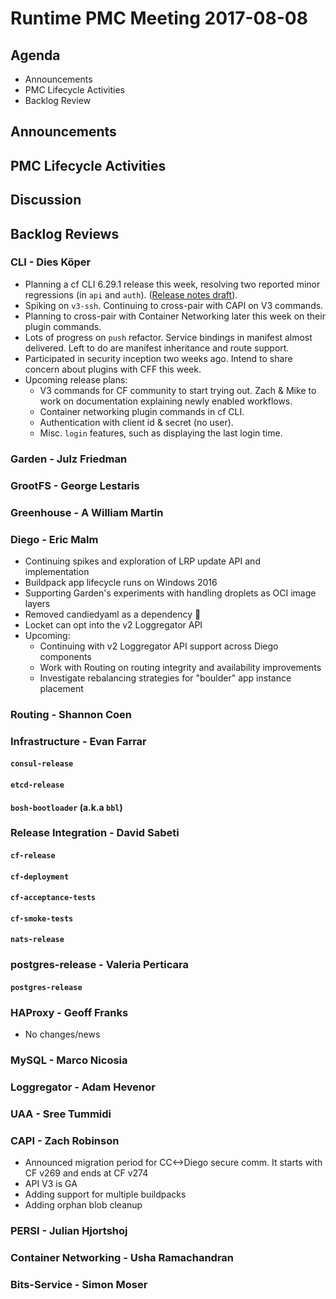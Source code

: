 # Runtime PMC Meeting 2017-08-08

## Agenda

* Announcements
* PMC Lifecycle Activities
* Backlog Review

## Announcements


## PMC Lifecycle Activities


## Discussion


## Backlog Reviews

### CLI - Dies Köper
- Planning a cf CLI 6.29.1 release this week, resolving two reported minor regressions (in `api` and `auth`). ([Release notes draft](https://www.pivotaltracker.com/story/show/149907050)).
- Spiking on `v3-ssh`. Continuing to cross-pair with CAPI on V3 commands.
- Planning to cross-pair with Container Networking later this week on their plugin commands.
- Lots of progress on `push` refactor. Service bindings in manifest almost delivered. Left to do are manifest inheritance and route support.
- Participated in security inception two weeks ago. Intend to share concern about plugins with CFF this week.
- Upcoming release plans:
  - V3 commands for CF community to start trying out. Zach & Mike to work on documentation explaining newly enabled workflows.
  - Container networking plugin commands in cf CLI.
  - Authentication with client id & secret (no user).
  - Misc. `login` features, such as displaying the last login time.

### Garden - Julz Friedman

### GrootFS - George Lestaris


### Greenhouse - A William Martin


### Diego - Eric Malm

- Continuing spikes and exploration of LRP update API and implementation
- Buildpack app lifecycle runs on Windows 2016
- Supporting Garden's experiments with handling droplets as OCI image layers
- Removed candiedyaml as a dependency :tada:
- Locket can opt into the v2 Loggregator API
- Upcoming:
  - Continuing with v2 Loggregator API support across Diego components
  - Work with Routing on routing integrity and availability improvements
  - Investigate rebalancing strategies for "boulder" app instance placement


### Routing - Shannon Coen


### Infrastructure - Evan Farrar

#### `consul-release`


#### `etcd-release`

#### `bosh-bootloader` (a.k.a `bbl`)

### Release Integration - David Sabeti

#### `cf-release`

#### `cf-deployment`

#### `cf-acceptance-tests`

#### `cf-smoke-tests`

#### `nats-release`

### postgres-release - Valeria Perticara

#### `postgres-release`

### HAProxy - Geoff Franks

- No changes/news

### MySQL - Marco Nicosia

### Loggregator - Adam Hevenor

### UAA - Sree Tummidi

### CAPI - Zach Robinson
- Announced migration period for CC<->Diego secure comm. It starts with CF v269 and ends at CF v274
- API V3 is GA
- Adding support for multiple buildpacks
- Adding orphan blob cleanup

### PERSI - Julian Hjortshoj

### Container Networking - Usha Ramachandran

### Bits-Service - Simon Moser
